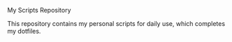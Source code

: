 My Scripts Repository

This repository contains my personal scripts for daily use, which completes my dotfiles.
